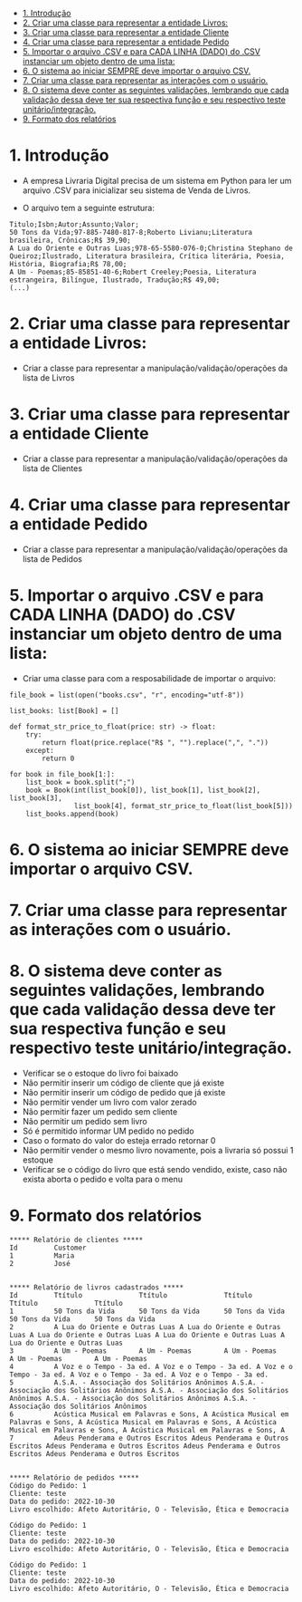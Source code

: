- [1. Introdução](#1-introdução)
- [2. Criar uma classe para representar a entidade Livros:](#2-criar-uma-classe-para-representar-a-entidade-livros)
- [3. Criar uma classe para representar a entidade Cliente](#3-criar-uma-classe-para-representar-a-entidade-cliente)
- [4. Criar uma classe para representar a entidade Pedido](#4-criar-uma-classe-para-representar-a-entidade-pedido)
- [5. Importar o arquivo .CSV e para CADA LINHA (DADO) do .CSV instanciar um objeto dentro de uma lista:](#5-importar-o-arquivo-csv-e-para-cada-linha-dado-do-csv-instanciar-um-objeto-dentro-de-uma-lista)
- [6. O sistema ao iniciar SEMPRE deve importar o arquivo CSV.](#6-o-sistema-ao-iniciar-sempre-deve-importar-o-arquivo-csv)
- [7. Criar uma classe para representar as interações com o usuário.](#7-criar-uma-classe-para-representar-as-interações-com-o-usuário)
- [8. O sistema deve conter as seguintes validações, lembrando que cada validação dessa deve ter sua respectiva função e seu respectivo teste unitário/integração.](#8-o-sistema-deve-conter-as-seguintes-validações-lembrando-que-cada-validação-dessa-deve-ter-sua-respectiva-função-e-seu-respectivo-teste-unitáriointegração)
- [9. Formato dos relatórios](#9-formato-dos-relatórios)

# 1. Introdução

- A empresa Livraria Digital precisa de um sistema em Python para ler um arquivo .CSV para inicializar seu sistema de Venda de Livros.

- O arquivo tem a seguinte estrutura:

```
Titulo;Isbn;Autor;Assunto;Valor;
50 Tons da Vida;97-885-7480-817-8;Roberto Livianu;Literatura brasileira, Crônicas;R$ 39,90;
A Lua do Oriente e Outras Luas;978-65-5580-076-0;Christina Stephano de Queiroz;Ilustrado, Literatura brasileira, Crítica literária, Poesia, História, Biografia;R$ 78,00;
A Um - Poemas;85-85851-40-6;Robert Creeley;Poesia, Literatura estrangeira, Bilíngue, Ilustrado, Tradução;R$ 49,00;
(...)
```

# 2. Criar uma classe para representar a entidade Livros:

- Criar a classe para representar a manipulação/validação/operações da lista de Livros

# 3. Criar uma classe para representar a entidade Cliente

- Criar a classe para representar a manipulação/validação/operações da lista de Clientes

# 4. Criar uma classe para representar a entidade Pedido

- Criar a classe para representar a manipulação/validação/operações da lista de Pedidos

# 5. Importar o arquivo .CSV e para CADA LINHA (DADO) do .CSV instanciar um objeto dentro de uma lista:

- Criar uma classe para com a resposabilidade de importar o arquivo:

```
file_book = list(open("books.csv", "r", encoding="utf-8"))

list_books: list[Book] = []

def format_str_price_to_float(price: str) -> float:
    try:
        return float(price.replace("R$ ", "").replace(",", "."))
    except:
        return 0

for book in file_book[1:]:
    list_book = book.split(";")
    book = Book(int(list_book[0]), list_book[1], list_book[2], list_book[3],
                list_book[4], format_str_price_to_float(list_book[5]))
    list_books.append(book)
```

# 6. O sistema ao iniciar SEMPRE deve importar o arquivo CSV.

# 7. Criar uma classe para representar as interações com o usuário.

# 8. O sistema deve conter as seguintes validações, lembrando que cada validação dessa deve ter sua respectiva função e seu respectivo teste unitário/integração.

- Verificar se o estoque do livro foi baixado
- Não permitir inserir um código de cliente que já existe
- Não permitir inserir um código de pedido que já existe
- Não permitir vender um livro com valor zerado
- Não permitir fazer um pedido sem cliente
- Não permitir um pedido sem livro
- Só é permitido informar UM pedido no pedido
- Caso o formato do valor do esteja errado retornar 0
- Não permitir vender o mesmo livro novamente, pois a livraria só possui 1 estoque
- Verificar se o código do livro que está sendo vendido, existe, caso não exista aborta o pedido e volta para o menu

# 9. Formato dos relatórios

```
***** Relatório de clientes *****
Id         Customer
1          Maria
2          José


***** Relatório de livros cadastrados *****
Id         Ttítulo              Ttítulo              Ttítulo              Ttítulo              Ttítulo
1          50 Tons da Vida      50 Tons da Vida      50 Tons da Vida      50 Tons da Vida      50 Tons da Vida
2          A Lua do Oriente e Outras Luas A Lua do Oriente e Outras Luas A Lua do Oriente e Outras Luas A Lua do Oriente e Outras Luas A Lua do Oriente e Outras Luas
3          A Um - Poemas        A Um - Poemas        A Um - Poemas        A Um - Poemas        A Um - Poemas
4          A Voz e o Tempo - 3a ed. A Voz e o Tempo - 3a ed. A Voz e o Tempo - 3a ed. A Voz e o Tempo - 3a ed. A Voz e o Tempo - 3a ed.
5          A.S.A. - Associação dos Solitários Anônimos A.S.A. - Associação dos Solitários Anônimos A.S.A. - Associação dos Solitários Anônimos A.S.A. - Associação dos Solitários Anônimos A.S.A. - Associação dos Solitários Anônimos
6          Acústica Musical em Palavras e Sons, A Acústica Musical em Palavras e Sons, A Acústica Musical em Palavras e Sons, A Acústica Musical em Palavras e Sons, A Acústica Musical em Palavras e Sons, A
7          Adeus Penderama e Outros Escritos Adeus Penderama e Outros Escritos Adeus Penderama e Outros Escritos Adeus Penderama e Outros Escritos Adeus Penderama e Outros Escritos


***** Relatório de pedidos *****
Código do Pedido: 1
Cliente: teste
Data do pedido: 2022-10-30
Livro escolhido: Afeto Autoritário, O - Televisão, Ética e Democracia

Código do Pedido: 1
Cliente: teste
Data do pedido: 2022-10-30
Livro escolhido: Afeto Autoritário, O - Televisão, Ética e Democracia

Código do Pedido: 1
Cliente: teste
Data do pedido: 2022-10-30
Livro escolhido: Afeto Autoritário, O - Televisão, Ética e Democracia
```